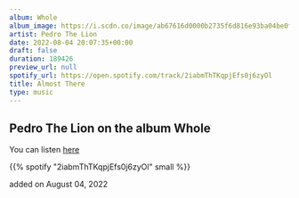 ```yaml
---
album: Whole
album_image: https://i.scdn.co/image/ab67616d0000b2735f6d816e93ba04be0fcd6ea4
artist: Pedro The Lion
date: 2022-08-04 20:07:35+00:00
draft: false
duration: 189426
preview_url: null
spotify_url: https://open.spotify.com/track/2iabmThTKqpjEfs0j6zyOl
title: Almost There
type: music
---
```



## Pedro The Lion on the album Whole

You can listen [here](https://open.spotify.com/track/2iabmThTKqpjEfs0j6zyOl)

{{% spotify "2iabmThTKqpjEfs0j6zyOl" small %}}

added on August 04, 2022